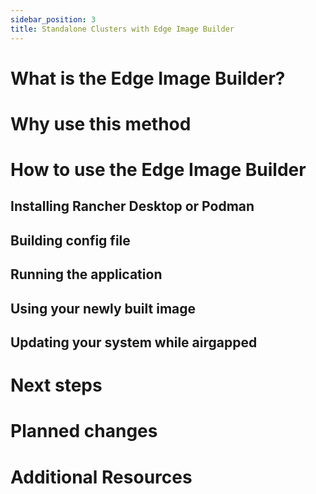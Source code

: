 ```yaml
---
sidebar_position: 3
title: Standalone Clusters with Edge Image Builder
---
```


# What is the Edge Image Builder?

# Why use this method

# How to use the Edge Image Builder

## Installing Rancher Desktop or Podman 

## Building config file

## Running the application

## Using your newly built image

## Updating your system while airgapped

# Next steps

# Planned changes

# Additional Resources

